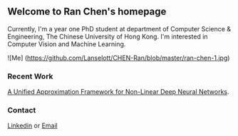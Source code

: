 ## Welcome to Ran Chen's homepage

Currently, I'm a year one PhD student at department of Computer Science & Engineering, The Chinese University of Hong Kong. 
I'm interested in Computer Vision and Machine Learning. 

![Me]
(https://github.com/Lanselott/CHEN-Ran/blob/master/ran-chen-1.jpg)

### Recent Work

[A Unified Approximation Framework for Non-Linear Deep Neural Networks](https://arxiv.org/pdf/1807.10119.pdf). 

### Contact

[Linkedin](https://www.linkedin.com/in/chen-ran-391a17137/) or [Email](alexjohnny1207@gmail.com)
